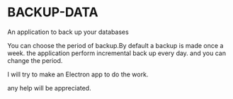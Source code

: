 # BACKUP-DATA

An application to back up your databases

You can choose the period of backup.By default a backup is made once a week.
the application perform incremental back up every day. and you can change the period.

I will try to make an Electron app to do the work.

any help will be appreciated.
